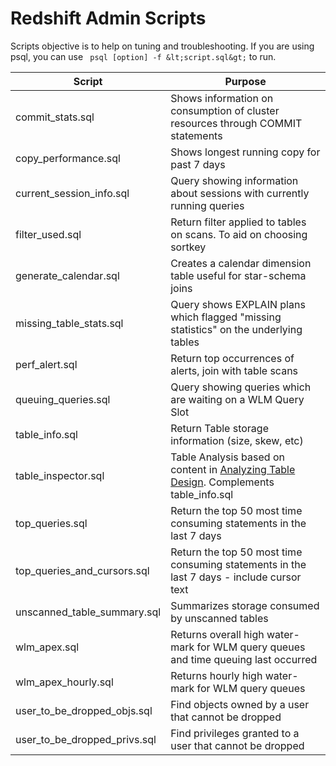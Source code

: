 # Redshift Admin Scripts
Scripts objective is to help on tuning and troubleshooting.
If you are using psql, you can use ``` psql [option] -f &lt;script.sql&gt;``` to run.

| Script | Purpose |
| ------------- | ------------- |
| commit_stats.sql | Shows information on consumption of cluster resources through COMMIT statements |
| copy_performance.sql | Shows longest running copy for past 7 days |
| current_session_info.sql | Query showing information about sessions with currently running queries |
| filter_used.sql | Return filter applied to tables on scans. To aid on choosing sortkey |
| generate_calendar.sql | Creates a calendar dimension table useful for star-schema joins |
| missing_table_stats.sql | Query shows EXPLAIN plans which flagged "missing statistics" on the underlying tables |
| perf_alert.sql | Return top occurrences of alerts, join with table scans |
| queuing_queries.sql | Query showing queries which are waiting on a WLM Query Slot |
| table_info.sql | Return Table storage information (size, skew, etc) |
| table_inspector.sql | Table Analysis based on content in [Analyzing Table Design](http://docs.aws.amazon.com/redshift/latest/dg/c_analyzing-table-design.html). Complements table_info.sql |
| top_queries.sql | Return the top 50 most time consuming statements in the last 7 days |
| top_queries_and_cursors.sql | Return the top 50 most time consuming statements in the last 7 days - include cursor text |
| unscanned_table_summary.sql | Summarizes storage consumed by unscanned tables |
| wlm_apex.sql | Returns overall high water-mark for WLM query queues and time queuing last occurred |
| wlm_apex_hourly.sql | Returns hourly high water-mark for WLM query queues |
| user_to_be_dropped_objs.sql | Find objects owned by a user that cannot be dropped |
| user_to_be_dropped_privs.sql | Find privileges granted to a user that cannot be dropped |

